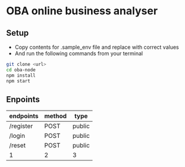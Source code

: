 # OBA online business analyser


## Setup
- Copy contents for .sample_env file and replace with correct values
- And run the following commands from your terminal
```bash
git clone <url>
cd oba-node
npm install
npm start
```
## Enpoints

endpoints | method | type
--- | --- | ---
/register | POST | public
/login | POST | public
/reset | POST | public
1 | 2 | 3
